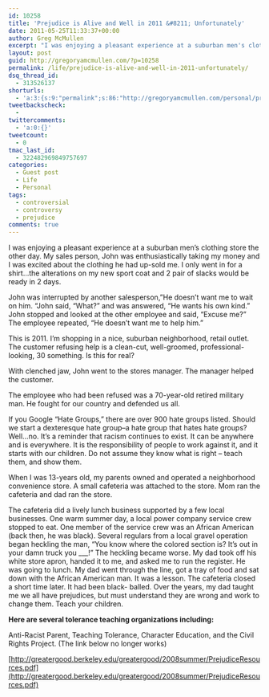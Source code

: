 ```yaml
---
id: 10258
title: 'Prejudice is Alive and Well in 2011 &#8211; Unfortunately'
date: 2011-05-25T11:33:37+00:00
author: Greg McMullen
excerpt: "I was enjoying a pleasant experience at a suburban men's clothing store the other day. My sales person, John was enthusiastically taking my money and I was excited about the clothing he had up-sold me. I only went in for a shirt…the alterations on my new sport coat and 2 pair of slacks would be ready in 2 days."
layout: post
guid: http://gregoryamcmullen.com/?p=10258
permalink: /life/prejudice-is-alive-and-well-in-2011-unfortunately/
dsq_thread_id:
  - 313526137
shorturls:
  - 'a:3:{s:9:"permalink";s:86:"http://gregoryamcmullen.com/personal/prejudice-is-alive-and-well-in-2011-unfortunately";s:7:"tinyurl";s:26:"http://tinyurl.com/3vkb9kr";s:4:"isgd";s:19:"http://is.gd/mtk41j";}'
tweetbackscheck:
  - 
twittercomments:
  - 'a:0:{}'
tweetcount:
  - 0
tmac_last_id:
  - 322482969849757697
categories:
  - Guest post
  - Life
  - Personal
tags:
  - controversial
  - controversy
  - prejudice
comments: true
---
```


I was enjoying a pleasant experience at a suburban men&#8217;s clothing store the other day. My sales person, John was enthusiastically taking my money and I was excited about the clothing he had up-sold me. I only went in for a shirt…the alterations on my new sport coat and 2 pair of slacks would be ready in 2 days.

John was interrupted by another salesperson,&#8221;He doesn’t want me to wait on him. &#8220;John said, &#8220;What?&#8221; and was answered, &#8220;He wants his own kind.&#8221; John stopped and looked at the other employee and said, &#8220;Excuse me?&#8221; The employee repeated, &#8220;He doesn&#8217;t want me to help him.&#8221;

This is 2011. I&#8217;m shopping in a nice, suburban neighborhood, retail outlet. The customer refusing help is a clean-cut, well-groomed, professional-looking, 30 something. Is this for real?

With clenched jaw, John went to the stores manager. The manager helped the customer.
  
The employee who had been refused was a 70-year-old retired military man. He fought for our country and defended us all.

If you Google &#8220;Hate Groups,&#8221; there are over 900 hate groups listed. Should we start a dexteresque hate group–a hate group that hates hate groups? Well&#8230;no. It’s a reminder that racism continues to exist. It can be anywhere and is everywhere. It is the responsibility of people to work against it, and it starts with our children. Do not assume they know what is right – teach them, and show them.

When I was 13-years old, my parents owned and operated a neighborhood convenience store. A small cafeteria was attached to the store. Mom ran the cafeteria and dad ran the store.

The cafeteria did a lively lunch business supported by a few local businesses. One warm summer day, a local power company service crew stopped to eat. One member of the service crew was an African American (back then, he was black). Several regulars from a local gravel operation began heckling the man, &#8220;You know where the colored section is? It&#8217;s out in your damn truck you \___!” The heckling became worse. My dad took off his white store apron, handed it to me, and asked me to run the register. He was going to lunch. My dad went through the line, got a tray of food and sat down with the African American man. It was a lesson. The cafeteria closed a short time later. It had been black- balled. Over the years, my dad taught me we all have prejudices, but must understand they are wrong and work to change them. Teach your children.

**Here are several tolerance teaching organizations including:**
  
Anti-Racist Parent, Teaching Tolerance, Character Education, and the Civil Rights Project. (The link below no longer works)
  
[http://greatergood.berkeley.edu/greatergood/2008summer/PrejudiceResources.pdf](http://greatergood.berkeley.edu/greatergood/2008summer/PrejudiceResources.pdf)